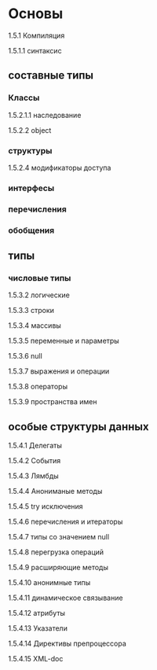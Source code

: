 # Основы

1.5.1 Компиляция

1.5.1.1 синтаксис

## составные типы

### Классы

1.5.2.1.1 наследование

1.5.2.2 object

### структуры

1.5.2.4 модификаторы доступа

### интерфесы

### перечисления

### обобщения

## типы

### числовые типы

1.5.3.2 логические

1.5.3.3 строки

1.5.3.4 массивы

1.5.3.5 переменные и параметры

1.5.3.6 null

1.5.3.7 выражения и операции

1.5.3.8 операторы

1.5.3.9 пространства имен

## особые структуры данных

1.5.4.1 Делегаты

1.5.4.2 События

1.5.4.3 Лямбды

1.5.4.4 Анониманые методы

1.5.4.5 try исключения

1.5.4.6 перечисления и итераторы

1.5.4.7 типы со значением null

1.5.4.8 перегрузка операций

1.5.4.9 расширяющие методы

1.5.4.10 анонимные типы

1.5.4.11 динамическое связывание

1.5.4.12 атрибуты

1.5.4.13 Указатели

1.5.4.14 Директивы препроцессора

1.5.4.15 XML-doc
